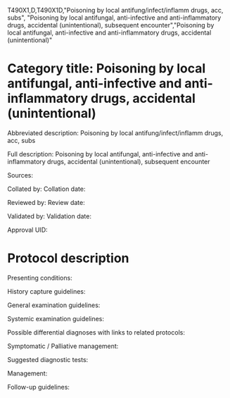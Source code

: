 T490X1,D,T490X1D,"Poisoning by local antifung/infect/inflamm drugs, acc, subs", "Poisoning by local antifungal, anti-infective and anti-inflammatory drugs, accidental (unintentional), subsequent encounter","Poisoning by local antifungal, anti-infective and anti-inflammatory drugs, accidental (unintentional)"
# Category title: Poisoning by local antifungal, anti-infective and anti-inflammatory drugs, accidental (unintentional)

Abbreviated description: Poisoning by local antifung/infect/inflamm drugs, acc, subs

Full description: Poisoning by local antifungal, anti-infective and anti-inflammatory drugs, accidental (unintentional), subsequent encounter

Sources:

Collated by:
Collation date:

Reviewed by:
Review date:

Validated by:
Validation date:

Approval UID:

# Protocol description

Presenting conditions:

History capture guidelines:

General examination guidelines:

Systemic examination guidelines:

Possible differential diagnoses with links to related protocols:

Symptomatic / Palliative management:

Suggested diagnostic tests:

Management:

Follow-up guidelines:
